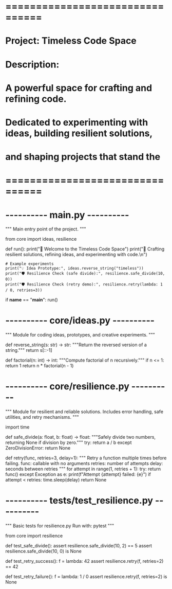 # ================================
# Project: Timeless Code Space
# Description:
# A powerful space for crafting and refining code.
# Dedicated to experimenting with ideas, building resilient solutions,
# and shaping projects that stand the 
# ================================

# ---------- main.py ----------
"""
Main entry point of the project.
"""

from core import ideas, resilience


def run():
    print("🚀 Welcome to the Timeless Code Space")
    print("🔧 Crafting resilient solutions, refining ideas, and experimenting with code.\n")

    # Example experiments
    print("💡 Idea Prototype:", ideas.reverse_string("timeless"))
    print("🛡️ Resilience Check (safe divide):", resilience.safe_divide(10, 0))
    print("🛡️ Resilience Check (retry demo):", resilience.retry(lambda: 1 / 0, retries=3))


if __name__ == "__main__":
    run()


# ---------- core/ideas.py ----------
"""
Module for coding ideas, prototypes, and creative experiments.
"""

def reverse_string(s: str) -> str:
    """Return the reversed version of a string."""
    return s[::-1]

def factorial(n: int) -> int:
    """Compute factorial of n recursively."""
    if n <= 1:
        return 1
    return n * factorial(n - 1)


# ---------- core/resilience.py ----------
"""
Module for resilient and reliable solutions.
Includes error handling, safe utilities, and retry mechanisms.
"""

import time

def safe_divide(a: float, b: float) -> float:
    """Safely divide two numbers, returning None if division by zero."""
    try:
        return a / b
    except ZeroDivisionError:
        return None

def retry(func, retries=3, delay=1):
    """
    Retry a function multiple times before failing.
    func: callable with no arguments
    retries: number of attempts
    delay: seconds between retries
    """
    for attempt in range(1, retries + 1):
        try:
            return func()
        except Exception as e:
            print(f"Attempt {attempt} failed: {e}")
            if attempt < retries:
                time.sleep(delay)
    return None


# ---------- tests/test_resilience.py ----------
"""
Basic tests for resilience.py
Run with: pytest
"""

from core import resilience

def test_safe_divide():
    assert resilience.safe_divide(10, 2) == 5
    assert resilience.safe_divide(10, 0) is None

def test_retry_success():
    f = lambda: 42
    assert resilience.retry(f, retries=2) == 42

def test_retry_failure():
    f = lambda: 1 / 0
    assert resilience.retry(f, retries=2) is None
